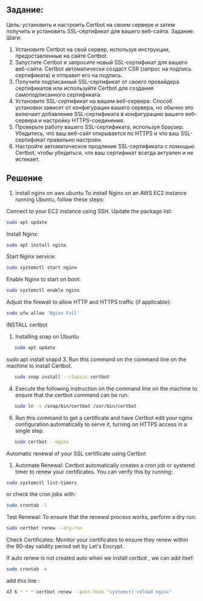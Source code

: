 ## Задание:
Цель: установить и настроить Certbot на своем сервере и затем получить
и установить SSL-сертификат для вашего веб-сайта.
Задание:
Шаги:
1. Установите Certbot на свой сервер, используя инструкции,
предоставленные на сайте Certbot.
2. Запустите Certbot и запросите новый SSL-сертификат для вашего
веб-сайта. Certbot автоматически создаст CSR (запрос на подпись
сертификата) и отправит его на подпись.
3. Получите подписанный SSL-сертификат от своего провайдера
сертификатов или используйте Certbot для создания самоподписанного
сертификата.
4. Установите SSL-сертификат на вашем веб-сервере. Способ установки
зависит от конфигурации вашего сервера, но обычно это включает
добавление SSL-сертификата в конфигурацию вашего веб-сервера и
настройку HTTPS-соединения.
5. Проверьте работу вашего SSL-сертификата, используя браузер.
Убедитесь, что ваш веб-сайт открывается по HTTPS и что ваш
SSL-сертификат правильно настроен.
6. Настройте автоматическое продление SSL-сертификата с помощью
Certbot, чтобы убедиться, что ваш сертификат всегда актуален и не истекает.

## Решение
1. install nginx on aws ubuntu
   To install Nginx on an AWS EC2 instance running Ubuntu, follow these steps:

Connect to your EC2 instance using SSH.
Update the package list:
```bash
sudo apt update
```
Install Nginx:
```bash
sudo apt install nginx
```
Start Nginx service:
```bash
sudo systemctl start nginx
```  
Enable Nginx to start on boot:
```bash
sudo systemctl enable nginx
```
Adjust the firewall to allow HTTP and HTTPS traffic (if applicable):
```bash
sudo ufw allow 'Nginx Full'  
```

INSTALL certbot 
1. Installing snap on Ubuntu
```bash
   sudo apt update
```
sudo apt install snapd
3. Run this command on the command line on the machine to install Certbot.
```bash   
   sudo snap install --classic certbot
```
4. Execute the following instruction on the command line on the machine to ensure that the certbot command can be run.
```bash
   sudo ln -s /snap/bin/certbot /usr/bin/certbot
```
6. Run this command to get a certificate and have Certbot edit your nginx configuration automatically to serve it, turning on HTTPS access in a single step.
```bash
   sudo certbot --nginx
```

Automatic renewal of your SSL certificate using Certbot
1. Automate Renewal: Certbot automatically creates a cron job or systemd timer to renew your certificates. You can verify this by running:

```bash
sudo systemctl list-timers  
```
or check the cron jobs with:

```bash
sudo crontab -l
```
Test Renewal: To ensure that the renewal process works, perform a dry run:

```bash
sudo certbot renew --dry-run
```
Check Certificates: Monitor your certificates to ensure they renew within the 90-day validity period set by Let's Encrypt.

If auto renew is not created auto when we install certbot , we can add itsef:
```bash
sudo crontab -e
```
add this line :
```bash
43 6 * * * certbot renew --post-hook "systemctl reload nginx"
```

